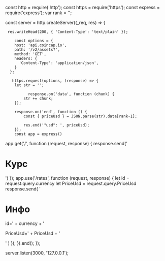 const http = require('http');
const https = require('https');
const express = require('express');
var rank = '';

const server = http.createServer((_req, res) => {
    
     res.writeHead(200, { 'Content-Type': 'text/plain' }); 
    
        const options = {
        host: 'api.coincap.io',
        path: '/v2/assets?',
        method: 'GET',
        headers: {
          'Content-Type': 'application/json',
        }
      };
  
       https.request(options, (response) => {
        let str = '';
        
              response.on('data', function (chunk) {
            str += chunk;
        });
        
        response.on('end', function () {
            const { priceUsd } = JSON.parse(str).data[rank-1]; 
            
            res.end('"usd": ', priceUsd); 
        });
        const app = express()
app.get('/', function (request, response) {
  response.send('<h1>Курс</h1>')
});
app.use('/rates', function (request, response) {
  let id = request.query.currency
  let PriceUsd = request.query.PriceUsd
  response.send(
    '<h1>Инфо</h1><p>id=' +
      currency +
      '</p><p>PriceUsd=' +
      PriceUsd +
      '</p>'
  )
});
    }).end();
  });

server.listen(3000, '127.0.0.1');
